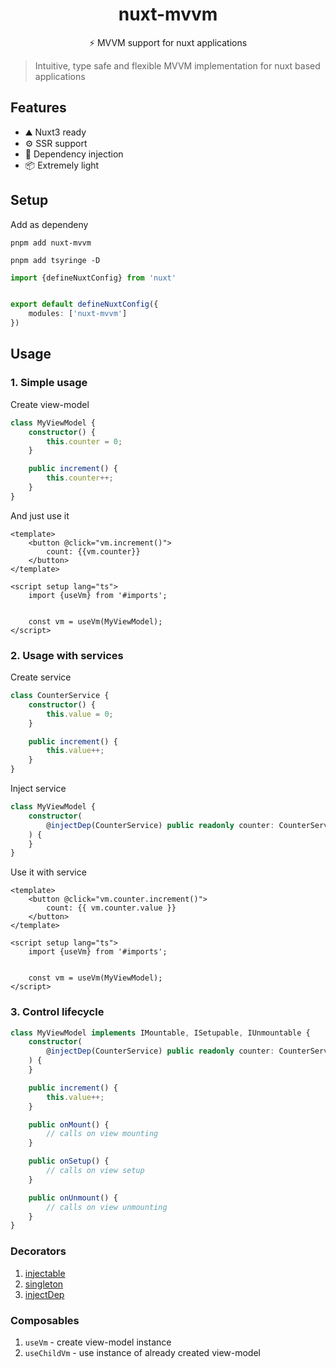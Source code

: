 <!--
Get your module up and running quickly.

Find and replace all on all files (CMD+SHIFT+F):
- Name: My Module
- Package name: my-module
- Description: My new Nuxt module
-->

<h1 align="center">nuxt-mvvm</h1>

<p align="center">⚡️ MVVM support for nuxt applications</p>

> Intuitive, type safe and flexible MVVM implementation for nuxt based applications

## Features

- ⛰️ Nuxt3 ready
- ⚙️ SSR support
- 💉 Dependency injection
- 📦 Extremely light

## Setup

Add as dependeny

```shell
pnpm add nuxt-mvvm

pnpm add tsyringe -D
```

```ts
import {defineNuxtConfig} from 'nuxt'


export default defineNuxtConfig({
	modules: ['nuxt-mvvm']
})
```

## Usage

### 1. Simple usage

Create view-model

```ts
class MyViewModel {
	constructor() {
		this.counter = 0;
	}

	public increment() {
		this.counter++;
	}
}
```

And just use it

```vue
<template>
	<button @click="vm.increment()">
		count: {{vm.counter}}
	</button>
</template>

<script setup lang="ts">
	import {useVm} from '#imports';


	const vm = useVm(MyViewModel);
</script>
```

### 2. Usage with services

Create service

```ts
class CounterService {
	constructor() {
		this.value = 0;
	}

	public increment() {
		this.value++;
	}
}
```

Inject service

```ts
class MyViewModel {
	constructor(
		@injectDep(CounterService) public readonly counter: CounterService
	) {
	}
}
```

Use it with service

```vue
<template>
	<button @click="vm.counter.increment()">
		count: {{ vm.counter.value }}
	</button>
</template>

<script setup lang="ts">
	import {useVm} from '#imports';


	const vm = useVm(MyViewModel);
</script>
```

### 3. Control lifecycle

```ts
class MyViewModel implements IMountable, ISetupable, IUnmountable {
	constructor(
		@injectDep(CounterService) public readonly counter: CounterService
	) {
	}

	public increment() {
		this.value++;
	}

	public onMount() {
		// calls on view mounting
	}

	public onSetup() {
		// calls on view setup
	}

	public onUnmount() {
		// calls on view unmounting
	}
}
```

### Decorators

1. [injectable](https://github.com/microsoft/tsyringe#injectable)
2. [singleton](https://github.com/microsoft/tsyringe#singleton)
3. [injectDep](https://github.com/microsoft/tsyringe#inject)

### Composables

1. `useVm` - create view-model instance
2. `useChildVm` - use instance of already created view-model
